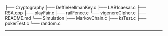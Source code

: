 ├── Cryptography
    ├── DeffieHellmanKey.c
    ├── LAB1caesar.c
    ├── RSA.cpp
    ├── playFair.c
    ├── railFence.c
    └── vigenereCipher.c
├── README.md
└── Simulation
    ├── MarkovChain.c
    ├── ksTest.c
    ├── pokerTest.c
    └── random.c



--------------------------------------------------------------------------------
